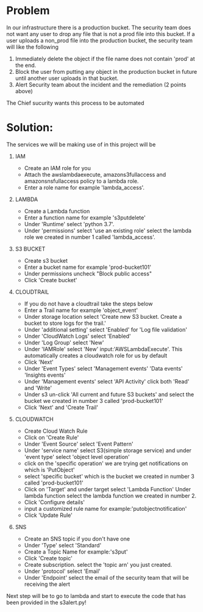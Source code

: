 # Problem
In our infrastructure there is a production bucket. The security team does not want any user to drop any file that is not a prod file into this bucket. If a user uploads a non_prod file into the production bucket, the security team will like the following
 1. Immediately delete the object if the file name does not contain 'prod' at the end.
 2. Block the user from putting any object in the production bucket in future until another user uploads in that bucket.
 3. Alert Security team about the incident and the remediation (2 points above)

 The Chief sucurity wants this process to be automated


# Solution:
The services we will be making use of in this project will be

  1. IAM

      - Create an IAM role for you
      - Attach the awslambdaexecute, amazons3fullaccess and amazonsnsfullaccess policy to a lambda role.
      - Enter a role name for example 'lambda_access'.

  2. LAMBDA
      - Create a Lambda function
      - Enter a function name for example 's3putdelete'
      - Under 'Runtime' select 'python 3.7'.
      - Under 'permissions' select 'use an existing role' select the lambda role we created in number 1 called 'lambda_access'.

  3. S3 BUCKET
     - Create s3 bucket
     - Enter a bucket name for example 'prod-bucket101'
     - Under permissions uncheck "Block public access"
     - Click 'Create bucket'


  4. CLOUDTRAIL
     - If you do not have a cloudtrail take the steps below
     - Enter a Trail name for example 'object_event'
     - Under storage location select 'Create new S3 bucket. Create a bucket to store logs for the trail.'
     - Under 'additional setting' select 'Enabled' for 'Log file validation'
     - Under 'CloudWatch Logs' select 'Enabled'
     - Under 'Log Group' select 'New'
     - Under 'IAMRole' select 'New' input:'AWSLambdaExecute'. This automatically creates a cloudwatch role for us by default
     - Click 'Next'
     - Under 'Event Types' select 'Management events' 'Data events' 'Insights events'
     - Under 'Management events' select 'API Activity' click both 'Read' and 'Write'
     - Under s3 un-click 'All current and future S3 buckets' and select the bucket we created in number 3 called 'prod-bucket101'
     - Click 'Next' and 'Create Trail'

  5. CLOUDWATCH
     - Create Cloud Watch Rule
     - Click on 'Create Rule'
     - Under 'Event Source' select 'Event Pattern'
     - Under 'service name' select S3(simple storage service) and under 'event type' select 'object level operation'
     - click on the 'specific operation' we are trying get notifications on which is 'PutObject'
     - select 'specific bucket' which is the bucket we created in number 3 called 'prod-bucket101'
     - Click on 'Target' and under target select 'Lambda Function' Under lambda function select the lambda function we created in number 2.
     - Click 'Configure details'
     - input a customized rule name for example:'putobjectnotification'
     - Click 'Update Rule'

  6. SNS    
     - Create an SNS topic if you don't have one
     - Under 'Type' select 'Standard'
     - Create a Topic Name for example:'s3put'
     - Click 'Create topic'
     - Create subscription. select the 'topic arn' you just created.
     - Under 'protocol' select 'Email'
     - Under 'Endpoint' select the email of the security team that will be receiving the alert

Next step will be to go to lambda and start to execute the code that has been provided in the s3alert.py!
